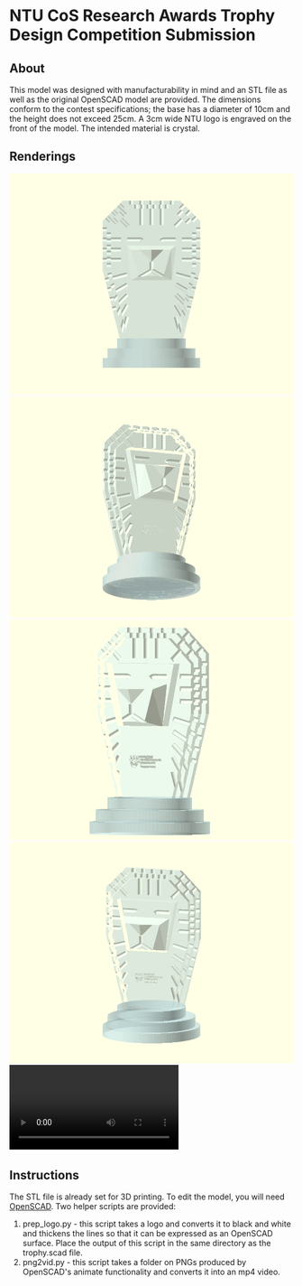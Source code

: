 # NTU CoS Research Awards Trophy Design Competition Submission
## About
This model was designed with manufacturability in mind and an STL file as well as the original OpenSCAD model are provided.  The dimensions conform to the contest specifications; the base has a diameter of 10cm and the height does not exceed 25cm.  A 3cm wide NTU logo is engraved on the front of the model.  The intended material is crystal.

## Renderings
![](renderings/front.png)
![](renderings/lower_left.png)
![](renderings/right.png)
![](renderings/upper_right.png)
![](renderings/rotation.mp4)

## Instructions
The STL file is already set for 3D printing.  To edit the model, you will need [OpenSCAD](https://openscad.org/).  Two helper scripts are provided:
1. prep_logo.py - this script takes a logo and converts it to black and white and thickens the lines so that it can be expressed as an OpenSCAD surface.  Place the output of this script in the same directory as the trophy.scad file.
2. png2vid.py - this script takes a folder on PNGs produced by OpenSCAD's animate functionality and converts it into an mp4 video.
